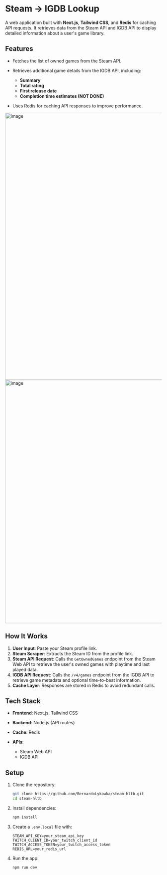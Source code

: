 # Steam → IGDB Lookup

A web application built with **Next.js**, **Tailwind CSS**, and **Redis** for caching API requests. It retrieves data from the Steam API and IGDB API to display detailed information about a user's game library.

## Features

* Fetches the list of owned games from the Steam API.
* Retrieves additional game details from the IGDB API, including:

  * **Summary**
  * **Total rating**
  * **First release date**
  * **Completion time estimates (NOT DONE)** 
* Uses Redis for caching API responses to improve performance.

<img width="1895" height="856" alt="image" src="https://github.com/user-attachments/assets/0f29b9b1-29d9-4159-bdbf-c1360ccbf0f5" />
<img width="1901" height="780" alt="image" src="https://github.com/user-attachments/assets/e1d1f30a-24be-40a4-943e-401d90d46f81" />



## How It Works

1. **User Input**: Paste your Steam profile link.
2. **Steam Scraper**: Extracts the Steam ID from the profile link.
3. **Steam API Request**: Calls the `GetOwnedGames` endpoint from the Steam Web API to retrieve the user's owned games with playtime and last played data.
4. **IGDB API Request**: Calls the `/v4/games` endpoint from the IGDB API to retrieve game metadata and optional time-to-beat information.
5. **Cache Layer**: Responses are stored in Redis to avoid redundant calls.

## Tech Stack

* **Frontend**: Next.js, Tailwind CSS
* **Backend**: Node.js (API routes)
* **Cache**: Redis
* **APIs**:

  * Steam Web API
  * IGDB API

## Setup

1. Clone the repository:

   ```bash
   git clone https://github.com/BernardoLykawka/steam-hltb.git
   cd steam-hltb
   ```
2. Install dependencies:

   ```bash
   npm install
   ```
3. Create a `.env.local` file with:

   ```env
   STEAM_API_KEY=your_steam_api_key
   TWITCH_CLIENT_ID=your_twitch_client_id
   TWITCH_ACCESS_TOKEN=your_twitch_access_token
   REDIS_URL=your_redis_url
   ```
4. Run the app:

   ```bash
   npm run dev
   ```
